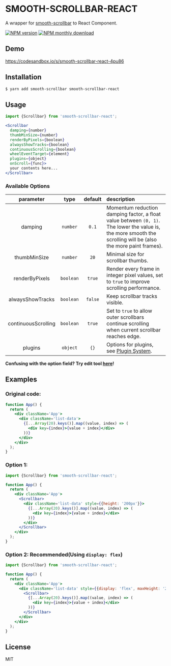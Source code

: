 # SMOOTH-SCROLLBAR-REACT

A wrapper for [smooth-scrollbar](https://github.com/idiotWu/smooth-scrollbar) to React Component.

[![NPM version](https://img.shields.io/npm/v/smooth-scrollbar-react.svg)](https://www.npmjs.com/package/smooth-scrollbar-react)
[![NPM monthly download](https://img.shields.io/npm/dm/smooth-scrollbar-react.svg)](https://www.npmjs.com/package/smooth-scrollbar-react)

## Demo

https://codesandbox.io/s/smooth-scrollbar-react-4pu86

## Installation

```sh
$ yarn add smooth-scrollbar smooth-scrollbar-react
```

## Usage

```js
import {Scrollbar} from 'smooth-scrollbar-react';
```

```jsx
<Scrollbar
  damping={number}
  thumbMinSize={number}
  renderByPixels={boolean}
  alwaysShowTracks={boolean}
  continuousScrolling={boolean}
  wheelEventTarget={element}
  plugins={object}
  onScroll={func}>
  your contents here...
</Scrollbar>
```

### Available Options

|      parameter      |   type    | default | description                                                                                                                                                    |
| :-----------------: | :-------: | :-----: | :------------------------------------------------------------------------------------------------------------------------------------------------------------- |
|       damping       | `number`  |  `0.1`  | Momentum reduction damping factor, a float value between `(0, 1)`. The lower the value is, the more smooth the scrolling will be (also the more paint frames). |
|    thumbMinSize     | `number`  |  `20`   | Minimal size for scrollbar thumbs.                                                                                                                             |
|   renderByPixels    | `boolean` | `true`  | Render every frame in integer pixel values, set to `true` to improve scrolling performance.                                                                    |
|  alwaysShowTracks   | `boolean` | `false` | Keep scrollbar tracks visible.                                                                                                                                 |
| continuousScrolling | `boolean` | `true`  | Set to `true` to allow outer scrollbars continue scrolling when current scrollbar reaches edge.                                                                |
|       plugins       | `object`  |  `{}`   | Options for plugins, see [Plugin System](https://github.com/idiotWu/smooth-scrollbar/blob/master/docs/plugin.md).                                              |

**Confusing with the option field? Try edit tool [here](http://idiotwu.github.io/smooth-scrollbar/)!**

## Examples

### Original code:

```jsx
function App() {
  return (
    <div className='App'>
      <div className='list-data'>
        {[...Array(20).keys()].map((value, index) => (
          <div key={index}>{value + index}</div>
        ))}
      </div>
    </div>
  );
}
```

### Option 1:

```jsx
import {Scrollbar} from 'smooth-scrollbar-react';

function App() {
  return (
    <div className='App'>
      <Scrollbar>
        <div className='list-data' style={{height: '200px'}}>
          {[...Array(20).keys()].map((value, index) => (
            <div key={index}>{value + index}</div>
          ))}
        </div>
      </Scrollbar>
    </div>
  );
}
```

### Option 2: Recommended(Using `display: flex`)

```jsx
import {Scrollbar} from 'smooth-scrollbar-react';

function App() {
  return (
    <div className='App'>
      <div className='list-data' style={{display: 'flex', maxHeight: '200px'}}>
        <Scrollbar>
          {[...Array(20).keys()].map((value, index) => (
            <div key={index}>{value + index}</div>
          ))}
        </Scrollbar>
      </div>
    </div>
  );
}
```

## License

MIT
